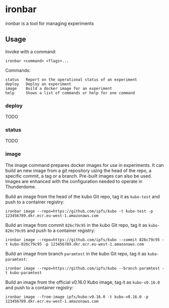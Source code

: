 # ironbar

ironbar is a tool for managing experiments

## Usage

Invoke with a command:

    ironbar <command> <flags>...

Commands:

	status   Report on the operational status of an experiment
	deploy   Deploy an experiment
	image    Build a docker image for an experiment
	help     Shows a list of commands or help for one command


### deploy

TODO

### status

TODO


### image

The image command prepares docker images for use in experiments. It can build an new image from a git repository using the head of the repo, a specific commit, a tag or a branch. Pre-built images can also be used. Images are enhanced with the configuration needed to operate in Thunderdome.

Build an image from the head of the kubo Git repo, tag it as `kubo-test` and push to a container registry:

```shell
ironbar image --repo=https://github.com/ipfs/kubo -t kubo-test -p 123456789.dkr.ecr.eu-west-1.amazonaws.com
```

Build an image from commit `826c79c95` in the kubo Git repo, tag it as `kubo-826c79c95` and push to a container registry:

```shell
ironbar image --repo=https://github.com/ipfs/kubo --commit 826c79c95 -t kubo-826c79c95 -p 123456789.dkr.ecr.eu-west-1.amazonaws.com
```

Build an image from branch `paramtest` in the kubo Git repo, tag it as `kubo-paramtest`:

```shell
ironbar image --repo=https://github.com/ipfs/kubo --branch paramtest -t kubo-paramtest
```

Build an image from the official v0.16.0 Kubo image, tag it as `kubo-v0.16.0` and push to a container registry:

```shell
ironbar image --from-image ipfs/kubo:v0.16.0 -t kubo-v0.16.0 -p 123456789.dkr.ecr.eu-west-1.amazonaws.com
```
